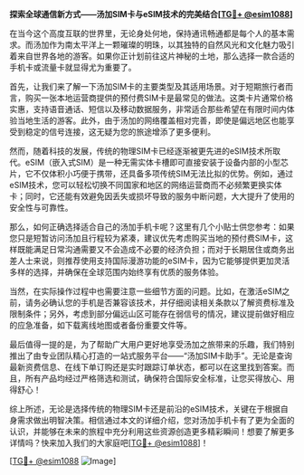 **探索全球通信新方式——汤加SIM卡与eSIM技术的完美结合[[TG💪+ @esim1088](https://t.me/s/esim1088)]**

在当今这个高度互联的世界里，无论身处何地，保持通讯畅通都是每个人的基本需求。而汤加作为南太平洋上一颗璀璨的明珠，以其独特的自然风光和文化魅力吸引着来自世界各地的游客。如果你正计划前往这片神秘的土地，那么选择一款合适的手机卡或流量卡就显得尤为重要了。

首先，让我们来了解一下汤加SIM卡的主要类型及其适用场景。对于短期旅行者而言，购买一张本地运营商提供的预付费SIM卡是最常见的做法。这类卡片通常价格实惠，支持语音通话、短信以及移动数据服务，非常适合那些希望在有限时间内体验当地生活的游客。此外，由于汤加的网络覆盖相对完善，即使是偏远地区也能享受到稳定的信号连接，这无疑为您的旅途增添了更多便利。

然而，随着科技的发展，传统的物理SIM卡已经逐渐被更先进的eSIM技术所取代。eSIM（嵌入式SIM）是一种无需实体卡槽即可直接安装于设备内部的小型芯片，它不仅体积小巧便于携带，还具备多项传统SIM无法比拟的优势。例如，通过eSIM技术，您可以轻松切换不同国家和地区的网络运营商而不必频繁更换实体卡；同时，它还能有效避免因丢失或损坏导致的服务中断问题，大大提升了使用的安全性与可靠性。

那么，如何正确选择适合自己的汤加手机卡呢？这里有几个小贴士供您参考：如果您只是短暂访问汤加且行程较为紧凑，建议优先考虑购买当地的预付费SIM卡，这样既能满足日常沟通需要又不会造成不必要的经济负担；而对于长期居住或商务出差人士来说，则推荐使用支持国际漫游功能的eSIM卡，因为它能够提供更加灵活多样的选择，并确保在全球范围内始终享有优质的服务体验。

当然，在实际操作过程中也需要注意一些细节方面的问题。比如，在激活eSIM之前，请务必确认您的手机是否兼容该技术，并仔细阅读相关条款以了解资费标准及限制条件；另外，考虑到部分偏远山区可能存在弱信号的情况，建议提前做好相应的应急准备，如下载离线地图或者备份重要文件等。

最后值得一提的是，为了帮助广大用户更好地享受汤加之旅带来的乐趣，我们特别推出了由专业团队精心打造的一站式服务平台——“汤加SIM卡助手”。无论是查询最新资费信息、在线下单订购还是实时跟踪订单状态，都可以在这里找到答案。而且，所有产品均经过严格筛选和测试，确保符合国际安全标准，让您买得放心、用得舒心！

综上所述，无论是选择传统的物理SIM卡还是前沿的eSIM技术，关键在于根据自身需求做出明智决策。相信通过本文的详细介绍，您对汤加手机卡有了更为全面的认识，并能够在未来的旅程中充分利用这些资源创造更多精彩瞬间！想要了解更多详情吗？快来加入我们的大家庭吧[[TG💪+ @esim1088](https://t.me/s/esim1088)]！

[[TG💪+ @esim1088](https://t.me/s/esim1088) ![Image](https://i.postimg.cc/4NQfJmqS/Snipaste-2025-05-13-00-14-12.png)]